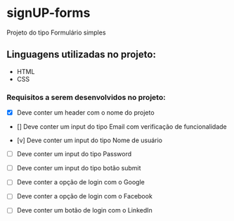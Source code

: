 # signUP-forms

Projeto do tipo Formulário simples 

## Linguagens utilizadas no projeto:

- HTML 
- CSS
 

### Requisitos a serem desenvolvidos no projeto: 

- [x] Deve conter um header com o nome do projeto 

- [] Deve conter um input do tipo Email com verificação de funcionalidade

- [v] Deve conter um input do tipo Nome de usuário

- [ ] Deve conter um input do tipo Password

- [ ] Deve conter um input do tipo botão submit

- [ ] Deve conter a opção de login com o Google

- [ ] Deve conter a opção de login com o Facebook 

- [ ] Deve conter um botão de login com o LinkedIn
